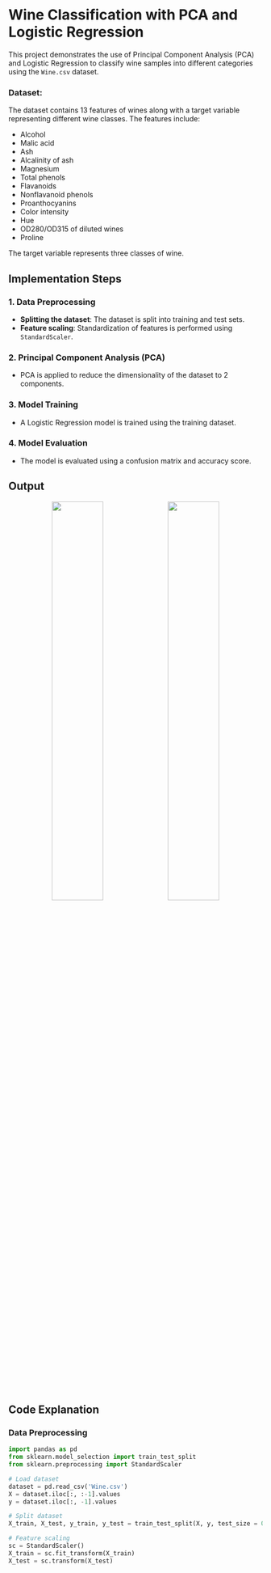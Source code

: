 # Wine Classification with PCA and Logistic Regression

This project demonstrates the use of Principal Component Analysis (PCA) and Logistic Regression to classify wine samples into different categories using the `Wine.csv` dataset.

### Dataset:
The dataset contains 13 features of wines along with a target variable representing different wine classes. The features include:

- Alcohol
- Malic acid
- Ash
- Alcalinity of ash
- Magnesium
- Total phenols
- Flavanoids
- Nonflavanoid phenols
- Proanthocyanins
- Color intensity
- Hue
- OD280/OD315 of diluted wines
- Proline

The target variable represents three classes of wine.

## Implementation Steps

### 1. Data Preprocessing
- **Splitting the dataset**: The dataset is split into training and test sets.
- **Feature scaling**: Standardization of features is performed using `StandardScaler`.

### 2. Principal Component Analysis (PCA)
- PCA is applied to reduce the dimensionality of the dataset to 2 components.

### 3. Model Training
- A Logistic Regression model is trained using the training dataset.

### 4. Model Evaluation
- The model is evaluated using a confusion matrix and accuracy score.

## Output
<p align="center">
  <img src="https://github.com/user-attachments/assets/dfe87389-d4ef-4022-ad29-761326b40246" width="45%" />
  <img src="https://github.com/user-attachments/assets/83c5b530-2371-4589-9ab1-90a0aae859a9" width="45%" />
</p>

## Code Explanation

### Data Preprocessing

```python
import pandas as pd
from sklearn.model_selection import train_test_split
from sklearn.preprocessing import StandardScaler

# Load dataset
dataset = pd.read_csv('Wine.csv')
X = dataset.iloc[:, :-1].values
y = dataset.iloc[:, -1].values

# Split dataset
X_train, X_test, y_train, y_test = train_test_split(X, y, test_size = 0.2, random_state = 0)

# Feature scaling
sc = StandardScaler()
X_train = sc.fit_transform(X_train)
X_test = sc.transform(X_test)
